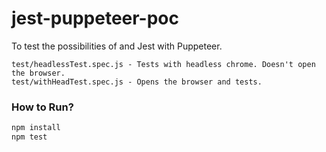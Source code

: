 # jest-puppeteer-poc

To test the possibilities of and Jest with Puppeteer.

```
test/headlessTest.spec.js - Tests with headless chrome. Doesn't open the browser.
test/withHeadTest.spec.js - Opens the browser and tests.
```

### How to Run?
```javascript
npm install
npm test
```
